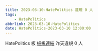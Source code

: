 ```yaml
---
title: 2023-03-10-HatePolitics 違規 0 人
tags:
    - HatePolitics
abbrlink: 2023-03-10-HatePolitics
date: HatePolitics-2023-03-10 12:00:00
---
```

HatePolitics 板 [板規連結](https://www.ptt.cc/bbs/HatePolitics/M.1617115262.A.D60.html)
昨天違規 0 人
